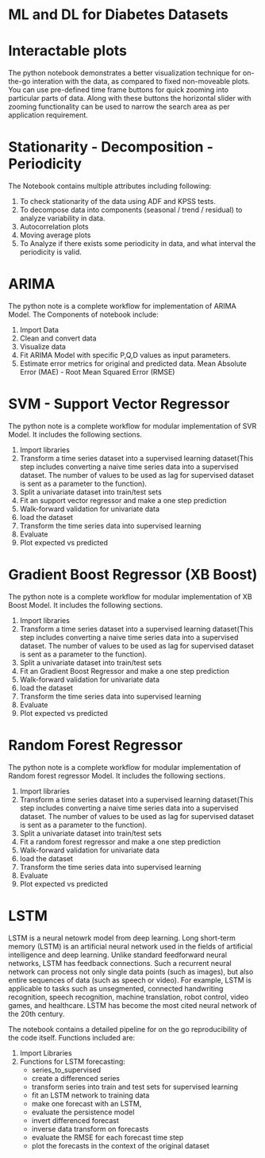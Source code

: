 # ML and DL for Diabetes Datasets
 
# Interactable plots 
The python notebook demonstrates a better visualization technique for on-the-go interation with the data, as compared to fixed non-moveable plots.
You can use pre-defined time frame buttons for quick zooming into particular parts of data. Along with these buttons the horizontal slider with zooming functionality can be used to narrow the search area as per application requirement. 

# Stationarity - Decomposition - Periodicity
The Notebook contains multiple attributes including following:
1. To check stationarity of the data using ADF and KPSS tests.
2. To decompose data into components (seasonal / trend / residual) to analyze variability in data.
3. Autocorrelation plots
4. Moving average plots
5. To Analyze if there exists some periodicity in data, and what interval the periodicity is valid. 

# ARIMA
The python note is a complete workflow for implementation of ARIMA Model. 
The Components of notebook include:
1. Import Data
2. Clean and convert data
3. Visualize data
4. Fit ARIMA Model with specific P,Q,D values as input parameters. 
5. Estimate error metrics for original and predicted data. Mean Absolute Error (MAE) - Root Mean Squared Error (RMSE)

# SVM - Support Vector Regressor
The python note is a complete workflow for modular implementation of SVR Model. It includes the following sections. 
1.  Import libraries
2.  Transform a time series dataset into a supervised learning dataset(This step includes converting a naive time series data into a supervised dataset. The number of values to be used as lag for supervised dataset is sent as a parameter to the function).
3.  Split a univariate dataset into train/test sets
4.  Fit an support vector regressor and make a one step prediction
5.  Walk-forward validation for univariate data
6.  load the dataset
7.  Transform the time series data into supervised learning
8.  Evaluate 
9.  Plot expected vs predicted

# Gradient Boost Regressor (XB Boost)
The python note is a complete workflow for modular implementation of XB Boost Model. It includes the following sections. 
1.  Import libraries
2.  Transform a time series dataset into a supervised learning dataset(This step includes converting a naive time series data into a supervised dataset. The number of values to be used as lag for supervised dataset is sent as a parameter to the function).
3.  Split a univariate dataset into train/test sets
4.  Fit an Gradient Boost Regressor and make a one step prediction
5.  Walk-forward validation for univariate data
6.  load the dataset
7.  Transform the time series data into supervised learning
8.  Evaluate 
9.  Plot expected vs predicted

# Random Forest Regressor
The python note is a complete workflow for modular implementation of Random forest regressor Model. It includes the following sections. 
1.  Import libraries
2.  Transform a time series dataset into a supervised learning dataset(This step includes converting a naive time series data into a supervised dataset. The number of values to be used as lag for supervised dataset is sent as a parameter to the function).
3.  Split a univariate dataset into train/test sets
4.  Fit a random forest regressor and make a one step prediction
5.  Walk-forward validation for univariate data
6.  load the dataset
7.  Transform the time series data into supervised learning
8.  Evaluate 
9.  Plot expected vs predicted

# LSTM
LSTM is a neural netowrk model from deep learning. Long short-term memory (LSTM) is an artificial neural network used in the fields of artificial intelligence and deep learning. Unlike standard feedforward neural networks, LSTM has feedback connections. Such a recurrent neural network can process not only single data points (such as images), but also entire sequences of data (such as speech or video). For example, LSTM is applicable to tasks such as unsegmented, connected handwriting recognition, speech recognition, machine translation, robot control, video games, and healthcare. LSTM has become the most cited neural network of the 20th century.

The notebook contains a detailed pipeline for on the go reproducibility of the code itself. Functions included are:
1. Import Libraries
2. Functions for LSTM forecasting:
   - series_to_supervised
   - create a differenced series
   - transform series into train and test sets for supervised learning
   - fit an LSTM network to training data
   - make one forecast with an LSTM,
   - evaluate the persistence model
   - invert differenced forecast
   - inverse data transform on forecasts
   - evaluate the RMSE for each forecast time step
   - plot the forecasts in the context of the original dataset
